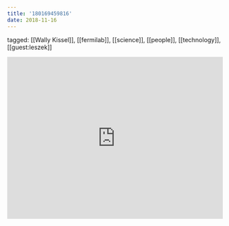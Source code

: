 ```yaml
---
title: '180169459816'
date: 2018-11-16
---
```

tagged: [[Wally Kissel]], [[fermilab]], [[science]], [[people]], [[technology]], [[guest:leszek]]
<iframe allow="accelerometer; autoplay; clipboard-write; encrypted-media; gyroscope; picture-in-picture" allowfullscreen="" frameborder="0" height="375" id="youtube_iframe" src="https://www.youtube.com/embed/SARsKlcDza8?feature=oembed&amp;enablejsapi=1&amp;origin=https://safe.txmblr.com&amp;wmode=opaque" width="500"></iframe>